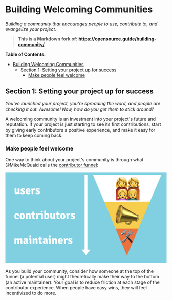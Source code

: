 # Building Welcoming Communities

*Building a community that encourages people to use, contribute to, and evangelize
your project.*

> **This is a Markdown fork of: <https://opensource.guide/building-community/>**

**Table of Contents:**

- [Building Welcoming Communities](#building-welcoming-communities)
  - [Section 1: Setting your project up for success](#section-1-setting-your-project-up-for-success)
    - [Make people feel welcome](#make-people-feel-welcome)

## Section 1: Setting your project up for success

*You've launched your project, you're spreading the word, and people are checking
it out. Awesome! Now, how do you get them to stick around?*

A welcoming community is an investment into your project's future and reputation.
If your project is just starting to see its first contributions, start by giving
early contributors a positive experience, and make it easy for them to keep coming
back.

### Make people feel welcome

One way to think about your project's community is through what \@MikeMcQuaid calls
the [contributor funnel](https://mikemcquaid.com/2018/08/14/the-open-source-contributor-funnel-why-people-dont-contribute-to-your-open-source-project/):

![alt text](image-3.png)

As you build your community, consider how someone at the top of the funnel (a potential
user) might theoretically make their way to the bottom (an active maintainer). Your
goal is to reduce friction at each stage of the contributor experience. When people
have easy wins, they will feel incentivized to do more.
